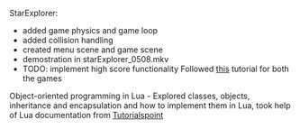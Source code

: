 StarExplorer:
- added game physics and game loop
- added collision handling
- created menu scene and game scene
- demostration in starExplorer_0508.mkv
- TODO: implement high score functionality
Followed [this](https://docs.coronalabs.com/guide/programming/01/index.html) tutorial for both the games

Object-oriented programming in Lua - Explored classes, objects, inheritance and encapsulation and how to implement them in Lua, took help of Lua documentation from [Tutorialspoint](https://www.tutorialspoint.com/lua/lua_object_oriented.htm)
